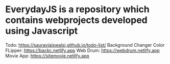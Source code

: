 # EverydayJS is a repository which contains webprojects developed using Javascript

Todo: https://sauravjaiswalsj.github.io/todo-list/
Background Changer Color FLipper: https://backc.netlify.app
Web Drum: https://webdrum.netlify.app
Movie App: https://sitemovie.netlify.app

